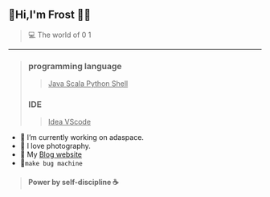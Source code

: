 ## 👋Hi,I'm Frost 👩‍🚀


> 💻 The world of 0 1
------
>
> ###  programming language
> > <u> Java Scala Python Shell </u>  
>
> ###  IDE
>> <u> Idea VScode </u> 




- 🔭 I’m currently working on adaspace.
- 📸 I love photography.
- 📝 My [Blog website](https://blog.frost-s.tk/) 
- 🤪```make bug machine```
> #### Power by self-discipline ☕

<!--
  **Frost713/Frost713** is a ✨ _special_ ✨ repository because its `README.md` (this file) appears on your GitHub profile.

Here are some ideas to get you started:

- 
- 🌱 I’m currently learning ...
- 👯 I’m looking to collaborate on ...
- 🤔 I’m looking for help with ...
- 💬 Ask me about ...
- 📫 How to reach me: ...
- 😄 Pronouns: ...
- ⚡ Fun fact: ...
  -->